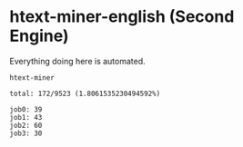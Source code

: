 # htext-miner-english (Second Engine)

Everything doing here is automated.

```
htext-miner

total: 172/9523 (1.8061535230494592%)

job0: 39
job1: 43
job2: 60
job3: 30
```